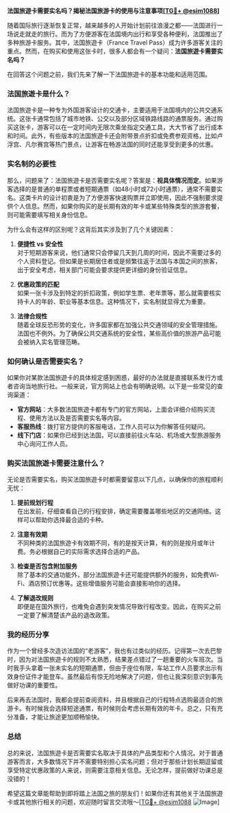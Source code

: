 **法国旅遊卡需要实名吗？揭秘法国旅游卡的使用与注意事项[[TG💪+ @esim1088](https://t.me/s/esim1088)]**

随着国际旅行逐渐恢复正常，越来越多的人开始计划前往浪漫之都——法国进行一场说走就走的旅行。而为了方便游客在法国境内出行和享受各种便利，法国推出了多种旅游卡服务。其中，法国旅遊卡（France Travel Pass）成为许多游客关注的重点。然而，在购买和使用这张卡时，很多人都会有一个疑问：**法国旅遊卡需要实名吗？**

在回答这个问题之前，我们先来了解一下法国旅遊卡的基本功能和适用范围。

### 法国旅遊卡是什么？

法国旅遊卡是一种专为外国游客设计的交通卡，主要适用于法国境内的公共交通系统。这张卡通常包括了城市地铁、公交以及部分区域铁路线路的通票服务。通过购买这张卡，游客可以在一定时间内无限次乘坐指定交通工具，大大节省了出行成本和时间。此外，有些版本的法国旅遊卡还会附带景点折扣或免费参观资格，比如卢浮宫、凡尔赛宫等热门景点，让游客在畅游法国的同时还能享受到更多的优惠。

### 实名制的必要性

那么，问题来了：法国旅遊卡是否需要实名呢？答案是：**视具体情况而定**。如果游客选择的是普通的单程票或者短期通票（如48小时或72小时通票），通常不需要实名。这类卡片的设计初衷是为了方便游客快速购票并立即使用，因此不强制要求提供个人信息。然而，如果你购买的是长期有效的年卡或某些特殊类型的旅游套餐，则可能需要填写相关身份信息。

为什么会有这样的区别呢？这背后其实涉及到了几个关键因素：

1. **便捷性 vs 安全性**  
   对于短期游客来说，他们通常只会停留几天到几周的时间，因此不需要过多的个人资料登记。但如果是长期居住者或是频繁往返于法国与本国之间的旅客，出于安全考虑，相关部门可能会要求提供更详细的身份验证信息。

2. **优惠政策的匹配**  
   如果一张卡涉及到特定的折扣政策，例如学生票、老年票等，那么就需要核实持卡人的年龄、职业等基本信息。这种情况下，实名制就显得尤为重要。

3. **法律合规性**  
   随着全球反恐形势的变化，许多国家都在加强公共交通领域的安全管理措施。法国也不例外。为了确保公共交通系统的安全性，某些高价值的旅游产品可能会被纳入实名管理范畴。

### 如何确认是否需要实名？

如果你对某款法国旅遊卡的具体规定感到困惑，最好的办法就是直接联系发行方或者咨询当地旅行社。一般来说，官方网站上也会有明确说明。以下是一些常见的查询渠道：

- **官方网站**：大多数法国旅遊卡都有专门的官方网站，上面会详细介绍购买流程、使用方法以及是否需要实名等内容。
- **客服热线**：拨打官方提供的客服电话，工作人员可以为你解答任何疑问。
- **线下门店**：如果你已经到达法国，可以直接前往火车站、机场或大型旅游服务中心询问工作人员。

### 购买法国旅遊卡需要注意什么？

无论是否需要实名，购买法国旅遊卡时都需要留意以下几点，以确保你的旅程顺利无忧：

1. **提前规划行程**  
   在出发前，仔细查看自己的行程安排，确定需要覆盖哪些地区的交通网络。这样可以帮助你选择最合适的卡种。

2. **注意有效期**  
   不同种类的法国旅遊卡有效期不同，有的是按天计算，有的则是按月或年计费。务必根据自己的实际需求选择合适的产品。

3. **检查是否包含附加服务**  
   除了基本的交通功能外，部分法国旅遊卡还可能提供额外的服务，如免费Wi-Fi、酒店预订优惠等。这些增值服务可能会直接影响你的选择。

4. **了解退改规则**  
   即便是在国外旅行，也难免会遇到突发情况导致行程改变。因此，在购买之前一定要了解清楚该产品的退改政策。

### 我的经历分享

作为一个曾经多次造访法国的“老游客”，我也有过类似的经历。记得第一次去巴黎时，因为对法国旅遊卡的规则不太熟悉，结果差点错过了一趟重要的火车班次。当时我手头拿着一张未实名的短期通票，但由于座位有限，车站工作人员要求出示有效身份证件才能登车。虽然最后有惊无险地解决了问题，但也让我深刻意识到事先做好功课的重要性。

后来再去法国时，我都会提前查阅资料，并且根据自己的行程特点选购最适合的旅游卡。有时候我会选择短途通票，有时候则会考虑长期有效的年卡。总之，只有充分准备，才能让旅途更加顺畅愉快。

### 总结

总的来说，法国旅遊卡是否需要实名取决于具体的产品类型和个人情况。对于普通游客而言，大多数情况下并不需要特别担心实名问题；但对于那些计划长期逗留或享受特定优惠政策的人来说，则需要注意相关信息。无论怎样，提前做好功课总是没错的！

希望这篇文章能帮助到即将踏上法国之旅的朋友们！如果你还有其他关于法国旅遊卡或其他旅行相关的问题，欢迎随时留言交流哦～[[TG💪+ @esim1088](https://t.me/s/esim1088) ![Image](https://i.postimg.cc/4NQfJmqS/Snipaste-2025-05-13-00-14-12.png)]
